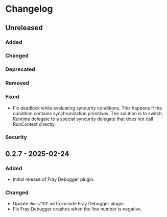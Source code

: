 # Changelog

## Unreleased

### Added

### Changed

### Deprecated

### Removed

### Fixed

- Fix deadlock while evaluating syncurity conditions. This happens if the condition
contains synchronization primitives. The solution is to switch Runtime delegate to 
a special syncurity delegate that does not call RunContext directly. 

### Security

## 0.2.7 - 2025-02-24

### Added

- Initial release of Fray Debugger plugin.

### Changed

- Update `docs/IDE.md` to include Fray Debugger plugin.
- Fix Fray Debugger crashes when the line number is negative.
